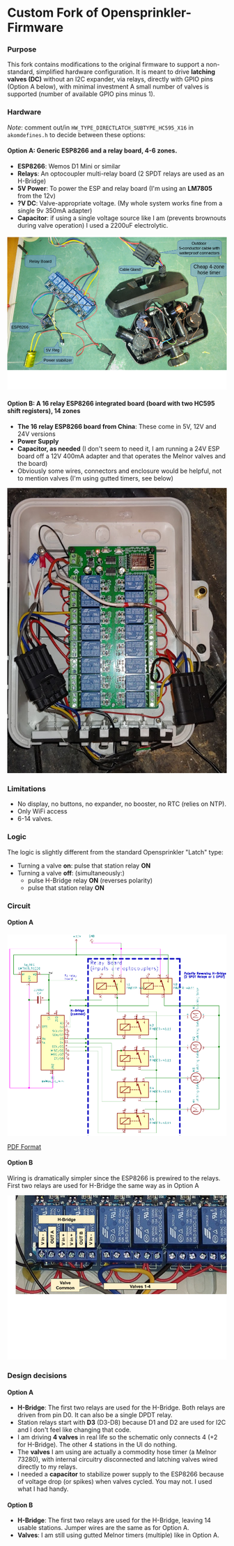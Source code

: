 # Custom Fork of Opensprinkler-Firmware

### Purpose
This fork contains modifications to the original firmware to support a non-standard, simplified hardware configuration.
It is meant to drive **latching valves (DC)** without an I2C expander, via relays, directly with GPIO pins (Option A below), with minimal investment
A small number of valves is supported (number of available GPIO pins minus 1). 


### Hardware

*Note*: comment out/in `HW_TYPE_DIRECTLATCH_SUBTYPE_HC595_X16` in `akomdefines.h` to decide between these options:

#### Option A: Generic ESP8266 and a relay board, 4-6 zones.
* **ESP8266**: Wemos D1 Mini or similar
* **Relays**: An optocoupler multi-relay board (2 SPDT relays are used as an H-Bridge)
* **5V Power**: To power the ESP and relay board (I'm using an **LM7805** from the 12v)
* **?V DC**:  Valve-appropriate voltage. (My whole system works fine from a single 9v 350mA adapter)
* **Capacitor**: if using a single voltage source like I am (prevents brownouts during valve operation)  I used a 2200uF electrolytic.

![All Parts - Option A](readme/all-parts.png)

#### Option B: A 16 relay ESP8266 integrated board (board with two HC595 shift registers), 14 zones

* **The 16 relay ESP8266 board from China**: These come in 5V, 12V and 24V versions
* **Power Supply**
* **Capacitor, as needed** (I don't seem to need it, I am running a 24V ESP board off a 12V 400mA adapter and that operates the Melnor valves and the board)
* Obviously some wires, connectors and enclosure would be helpful, not to mention valves (I'm using gutted timers, see below)

![All Parts - Option B](readme/all-parts-b.png)

### Limitations

* No display, no buttons, no expander, no booster, no RTC (relies on NTP).  
* Only WiFi access
* 6-14 valves.

### Logic

The logic is slightly different from the standard Opensprinkler "Latch" type:

* Turning a valve **on**: pulse that station relay **ON**
* Turning a valve **off**: (simultaneously:)
  * pulse H-Bridge relay **ON** (reverses polarity)
  * pulse that station relay **ON**
  
### Circuit

#### Option A
![Circuit](readme/latching-sprinkler-circuit.png)

[PDF Format](https://raw.githubusercontent.com/akomakom/OpenSprinkler-Firmware-CustomLatch/master/readme/latching-sprinkler-circuit.pdf)

#### Option B

Wiring is dramatically simpler since the ESP8266 is prewired to the relays.  
First two relays are used for H-Bridge the same way as in Option A

![H-Bridge wiring detail](readme/relay-wiring-closeup.png)

### Design decisions

#### Option A
* **H-Bridge**: The first two relays are used for the H-Bridge. Both relays are driven from pin D0.  It can also be a single DPDT relay.
* Station relays start with **D3** (D3-D8) because D1 and D2 are used for I2C and I don't feel like changing that code.
* I am driving **4 valves** in real life so the schematic only connects 4 (+2 for H-Bridge).  The other 4 stations in the UI do nothing.
* The **valves** I am using are actually a commodity hose timer (a Melnor 73280), with internal circuitry disconnected and latching valves wired directly to my relays.
* I needed a **capacitor** to stabilize power supply to the ESP8266 because of voltage drop (or spikes) when valves cycled.  You may not.  I used what I had handy.


#### Option B
* **H-Bridge**: The first two relays are used for the H-Bridge, leaving 14 usable stations.  Jumper wires are the same as for Option A.
* **Valves**: I am still using gutted Melnor timers (multiple) like in Option A.

